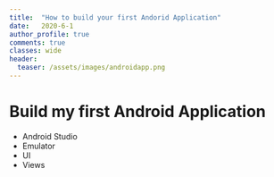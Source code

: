 ```yaml
---
title:  "How to build your first Andorid Application"
date:   2020-6-1
author_profile: true
comments: true
classes: wide
header:
  teaser: /assets/images/androidapp.png
---
```


Build my first Android Application
=========
- Android Studio
- Emulator
- UI
- Views








